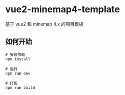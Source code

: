 # vue2-minemap4-template

基于 vue2 和 minemap 4.x 的项目模板

## 如何开始

```shell
# 安装依赖
npm install

# 运行
npm run dev

# 打包
npm run build
```
